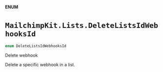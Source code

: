 **ENUM**

# `MailchimpKit.Lists.DeleteListsIdWebhooksId`

```swift
enum DeleteListsIdWebhooksId
```

Delete webhook

Delete a specific webhook in a list.
